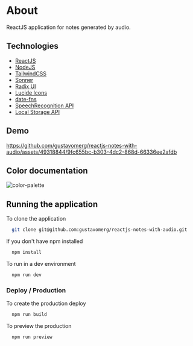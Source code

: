 
# About

ReactJS application for notes generated by audio.



## Technologies

 - [ReactJS](https://react.dev/)
 - [NodeJS](https://nodejs.org/en/)
 - [TailwindCSS](https://tailwindcss.com/)
 - [Sonner](https://sonner.emilkowal.ski/)
 - [Radix UI](https://www.radix-ui.com/)
 - [Lucide Icons](https://lucide.dev/)
 - [date-fns](https://date-fns.org/)
 - [SpeechRecognition API](https://developer.mozilla.org/en-US/docs/Web/API/SpeechRecognition)
- [Local Storage API](https://developer.mozilla.org/pt-BR/docs/Web/API/Window/localStorage)


## Demo

https://github.com/gustavomerg/reactjs-notes-with-audio/assets/49318844/9fc655bc-b303-4dc2-868d-66336ee2afdb

## Color documentation

![color-palette](https://github.com/gustavomerg/reactjs-notes-with-audio/assets/49318844/05615eb3-b6d5-42d9-b738-4faf7b47dbc8)


## Running the application

To clone the application
```bash
  git clone git@github.com:gustavomerg/reactjs-notes-with-audio.git
```

If you don't have npm installed

```bash
  npm install
```

To run in a dev environment
```bash
  npm run dev
```

### Deploy / Production

To create the production deploy

```bash
  npm run build
```
To preview the production

```bash
  npm run preview
```
